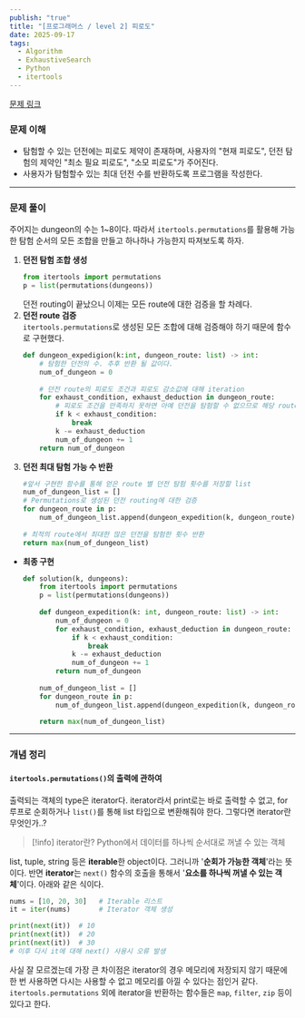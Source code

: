 ```yaml
---
publish: "true"
title: "[프로그래머스 / level 2] 피로도"
date: 2025-09-17
tags:
  - Algorithm
  - ExhaustiveSearch
  - Python
  - itertools
---
```

[문제 링크](https://school.programmers.co.kr/learn/courses/30/lessons/87946)
### 문제 이해
- 탐험할 수 있는 던전에는 피로도 제약이 존재하며, 사용자의 "현재 피로도", 던전 탐험의 제약인 "최소 필요 피로도", "소모 피로도"가 주어진다.
- 사용자가 탐험할수 있는 최대 던전 수를 반환하도록 프로그램을 작성한다.
---
### 문제 풀이
주어지는 dungeon의 수는 1~8이다. 따라서 `itertools.permutations`를 활용해 가능한 탐험 순서의 모든 조합을 만들고 하나하나 가능한지 따져보도록 하자.
1. **던전 탐험 조합 생성**
	```python
	from itertools import permutations
	p = list(permutations(dungeons))
	```
	던전 routing이 끝났으니 이제는 모든 route에 대한 검증을 할 차례다.
2. **던전 route 검증**  
	`itertools.permutations`로 생성된 모든 조합에 대해 검증해야 하기 때문에 함수로 구현했다.
	```python title="dungeon_expedition(k, dungeon_route)"
	def dungeon_expedigion(k:int, dungeon_route: list) -> int:
		# 탐험한 던전의 수. 추후 반환 될 값이다.
		num_of_dungeon = 0
		
		# 던전 route의 피로도 조건과 피로도 감소값에 대해 iteration
		for exhaust_condition, exhaust_deduction in dungeon_route:
			# 피로도 조건을 만족하지 못하면 아예 던전을 탐험할 수 없으므로 해당 route는 버린다.
			if k < exhaust_condition:
				break
			k -= exhaust_deduction
			num_of_dungeon += 1
		return num_of_dungeon
	```
3. **던전 최대 탐험 가능 수 반환**
	```python
	#앞서 구현한 함수를 통해 얻은 route 별 던전 탐험 횟수를 저장할 list
	num_of_dungeon_list = []
	# Permutations로 생성된 던전 routing에 대한 검증
	for dungeon_route in p:
		num_of_dungeon_list.append(dungeon_expedition(k, dungeon_route))
		
	# 최적의 route에서 최대한 많은 던전을 탐험한 횟수 반환
	return max(num_of_dungeon_list)
	```
- **최종 구현**
	```python
	def solution(k, dungeons):
	    from itertools import permutations
	    p = list(permutations(dungeons))
	    
	    def dungeon_expedition(k: int, dungeon_route: list) -> int:
	        num_of_dungeon = 0
	        for exhaust_condition, exhaust_deduction in dungeon_route:
	            if k < exhaust_condition:
	                break
	            k -= exhaust_deduction
	            num_of_dungeon += 1
	        return num_of_dungeon
	    
	    num_of_dungeon_list = []
	    for dungeon_route in p:
	        num_of_dungeon_list.append(dungeon_expedition(k, dungeon_route))
	
	    return max(num_of_dungeon_list)
	```
---
### 개념 정리
#### `itertools.permutations()`의 출력에 관하여
출력되는 객체의 type은 iterator다. iterator라서 print로는 바로 출력할 수 없고, for 루프로 순회하거나 `list()`를 통해 list 타입으로 변환해줘야 한다. 그렇다면 iterator란 무엇인가..?
> [!info] iterator란?
> Python에서 데이터를 하나씩 순서대로 꺼낼 수 있는 객체

list, tuple, string 등은 **iterable**한 object이다. 그러니까 '**순회가 가능한 객체**'라는 뜻이다. 반면 **iterator**는 `next()` 함수의 호출을 통해서 '**요소를 하나씩 꺼낼 수 있는 객체**'이다. 아래와 같은 식이다.
```python
nums = [10, 20, 30]   # Iterable 리스트
it = iter(nums)       # Iterator 객체 생성

print(next(it))  # 10
print(next(it))  # 20
print(next(it))  # 30
# 이후 다시 it에 대해 next() 사용시 오류 발생
```
사실 잘 모르겠는데 가장 큰 차이점은 iterator의 경우 메모리에 저장되지 않기 때문에 한 번 사용하면 다시는 사용할 수 없고 메모리를 아낄 수 있다는 점인거 같다. `itertools.permutations` 외에 iterator을 반환하는 함수들은 `map`, `filter`, `zip` 등이 있다고 한다.
